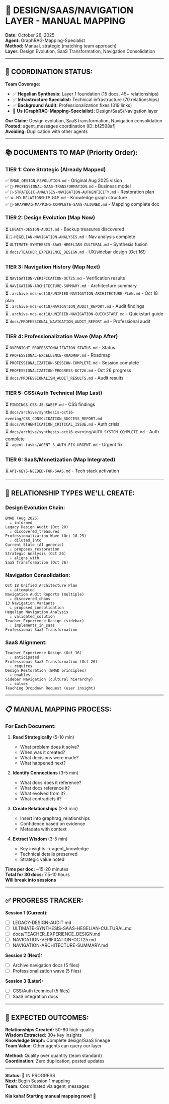 # 📐 DESIGN/SAAS/NAVIGATION LAYER - MANUAL MAPPING

**Date:** October 26, 2025  
**Agent:** GraphRAG-Mapping-Specialist  
**Method:** Manual, strategic (matching team approach)  
**Layer:** Design Evolution, SaaS Transformation, Navigation Consolidation

---

## 🎯 **COORDINATION STATUS:**

**Team Coverage:**
- ✅ **Hegelian Synthesis:** Layer 1 foundation (15 docs, 45+ relationships)
- ✅ **Infrastructure Specialist:** Technical infrastructure (70 relationships)
- ✅ **Background Audit:** Professionalization fixes (319 links)
- 🔄 **Us (GraphRAG-Mapping-Specialist):** Design/SaaS/Navigation layer

**Our Claim:** Design evolution, SaaS transformation, Navigation consolidation  
**Posted:** agent_messages coordination (ID: bf2598af)  
**Avoiding:** Duplication with other agents

---

## 📚 **DOCUMENTS TO MAP (Priority Order):**

### **TIER 1: Core Strategic (Already Mapped)**
✅ `BMAD_DESIGN_REVOLUTION.md` - Original Aug 2025 vision  
✅ `🚀-PROFESSIONAL-SAAS-TRANSFORMATION.md` - Business model  
✅ `🧠-STRATEGIC-ANALYSIS-NAVIGATION-AUTHENTICITY.md` - Restoration plan  
✅ `📊-MD-RELATIONSHIP-MAP.md` - Knowledge graph structure  
✅ `🎯-GRAPHRAG-MAPPING-COMPLETE-SAAS-ALIGNED.md` - Mapping complete doc  

### **TIER 2: Design Evolution (Map Now)**
⏳ `LEGACY-DESIGN-AUDIT.md` - Backup treasures discovered  
⏳ `🧠-HEGELIAN-NAVIGATION-ANALYSIS.md` - Nav analysis complete  
⏳ `ULTIMATE-SYNTHESIS-SAAS-HEGELIAN-CULTURAL.md` - Synthesis fusion  
⏳ `docs/TEACHER_EXPERIENCE_DESIGN.md` - UX/sidebar design (Oct 16!)  

### **TIER 3: Navigation History (Map Next)**
⏳ `NAVIGATION-VERIFICATION-OCT25.md` - Verification results  
⏳ `NAVIGATION-ARCHITECTURE-SUMMARY.md` - Architecture summary  
⏳ `.archive-mds-oct18/UNIFIED-NAVIGATION-ARCHITECTURE-PLAN.md` - Oct 18 plan  
⏳ `.archive-mds-oct18/NAVIGATION_AUDIT_REPORT.md` - Audit findings  
⏳ `.archive-mds-oct18/UNIFIED-NAVIGATION-QUICKSTART.md` - Quickstart guide  
⏳ `docs/PROFESSIONAL_NAVIGATION_AUDIT_REPORT.md` - Professional audit  

### **TIER 4: Professionalization Wave (Map After)**
⏳ `OVERNIGHT_PROFESSIONALIZATION_STATUS.md` - Status  
⏳ `PROFESSIONAL-EXCELLENCE-ROADMAP.md` - Roadmap  
⏳ `PROFESSIONALIZATION-SESSION-COMPLETE.md` - Session complete  
⏳ `PROFESSIONALIZATION-PROGRESS-OCT26.md` - Oct 26 progress  
⏳ `docs/PROFESSIONALISM_AUDIT_RESULTS.md` - Audit results  

### **TIER 5: CSS/Auth Technical (Map Last)**
⏳ `FINDINGS-CSS-JS-SWEEP.md` - CSS findings  
⏳ `docs/archive/synthesis-oct16-evening/CSS_CONSOLIDATION_SUCCESS_REPORT.md`  
⏳ `docs/AUTHENTICATION_CRITICAL_ISSUE.md` - Auth crisis  
⏳ `docs/archive/synthesis-oct16-evening/AUTH_SYSTEM_COMPLETE.md` - Auth complete  
⏳ `.agent-tasks/AGENT_3_AUTH_FIX_URGENT.md` - Urgent fix  

### **TIER 6: SaaS/Monetization (Map Integrated)**
⏳ `API-KEYS-NEEDED-FOR-SAAS.md` - Tech stack activation  

---

## 🔗 **RELATIONSHIP TYPES WE'LL CREATE:**

### **Design Evolution Chain:**
```
BMAD (Aug 2025) 
  ↓ informed
Legacy Design Audit (Oct 20)
  ↓ discovered_treasures
Professionalization Wave (Oct 18-25)
  ↓ diluted_into
Current State (AI generic)
  ↓ proposes_restoration
Strategic Analysis (Oct 26)
  ↓ aligns_with
SaaS Transformation (Oct 26)
```

### **Navigation Consolidation:**
```
Oct 18 Unified Architecture Plan
  ↓ attempted
Navigation Audit Reports (multiple)
  ↓ discovered_chaos
13 Navigation Variants
  ↓ proposed_consolidation
Hegelian Navigation Analysis
  ↓ validated_solution
Teacher Experience Design (sidebar)
  ↓ implements_in_saas
Professional SaaS Transformation
```

### **SaaS Alignment:**
```
Teacher Experience Design (Oct 16)
  ↓ anticipated
Professional SaaS Transformation (Oct 26)
  ↓ requires
Design Restoration (BMAD principles)
  ↓ enables
Sidebar Navigation (cultural hierarchy)
  ↓ solves
Teaching Dropdown Request (user insight)
```

---

## 📋 **MANUAL MAPPING PROCESS:**

### **For Each Document:**

1. **Read Strategically** (5-10 min)
   - What problem does it solve?
   - When was it created?
   - What decisions were made?
   - What happened next?

2. **Identify Connections** (3-5 min)
   - What docs does it reference?
   - What docs reference it?
   - What evolved from it?
   - What contradicts it?

3. **Create Relationships** (2-3 min)
   - Insert into graphrag_relationships
   - Confidence based on evidence
   - Metadata with context

4. **Extract Wisdom** (3-5 min)
   - Key insights → agent_knowledge
   - Technical details preserved
   - Strategic value noted

**Time per doc:** ~15-20 minutes  
**Total for 30 docs:** 7.5-10 hours  
**Will break into sessions**

---

## ✅ **PROGRESS TRACKER:**

**Session 1 (Current):**
- [ ] LEGACY-DESIGN-AUDIT.md
- [ ] ULTIMATE-SYNTHESIS-SAAS-HEGELIAN-CULTURAL.md
- [ ] docs/TEACHER_EXPERIENCE_DESIGN.md
- [ ] NAVIGATION-VERIFICATION-OCT25.md
- [ ] NAVIGATION-ARCHITECTURE-SUMMARY.md

**Session 2 (Next):**
- [ ] Archive navigation docs (5 files)
- [ ] Professionalization wave (5 files)

**Session 3 (Later):**
- [ ] CSS/Auth technical (5 files)
- [ ] SaaS integration docs

---

## 🎯 **EXPECTED OUTCOMES:**

**Relationships Created:** 50-80 high-quality  
**Wisdom Extracted:** 30+ key insights  
**Knowledge Graph:** Complete design/SaaS lineage  
**Team Value:** Other agents can query our layer  

**Method:** Quality over quantity (team standard)  
**Coordination:** Zero duplication, posted updates  

---

**Status:** 🔄 IN PROGRESS  
**Next:** Begin Session 1 mapping  
**Team:** Coordinated via agent_messages

**Kia kaha! Starting manual mapping now!** 🌿

